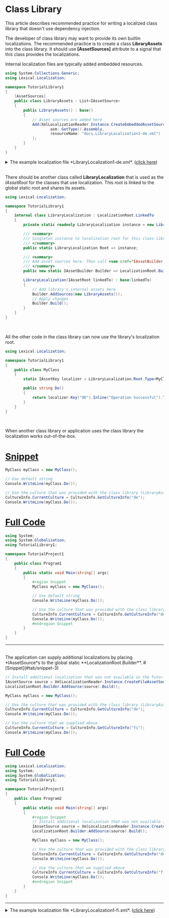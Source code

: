 # Class Library

This article describes recommended practice for writing a localized class library that doesn't use dependency injection.

The developer of class library may want to provide its own builtin localizations. 
The recommended practice is to create a class **LibraryAssets** into the class library.
It should use **[AssetSources]** attribute to a signal that this class provides the localizations.

Internal localization files are typically added embedded resources.

```csharp
using System.Collections.Generic;
using Lexical.Localization;

namespace TutorialLibrary1
{
    [AssetSources]
    public class LibraryAssets : List<IAssetSource>
    {
        public LibraryAssets() : base()
        {
            // Asset sources are added here
            Add(XmlLocalizationReader.Instance.CreateEmbeddedAssetSource(
                    asm: GetType().Assembly, 
                    resourceName: "docs.LibraryLocalization1-de.xml")
            );
        }
    }
}

```
<details>
  <summary>The example localization file *LibraryLocalization1-de.xml*.  (<u>click here</u>)</summary>

```xml
<?xml version="1.0" encoding="UTF-8"?>
<Localization xmlns:Culture="urn:lexical.fi:Culture"
              xmlns:Type="urn:lexical.fi:Type"
              xmlns:Key="urn:lexical.fi:Key"
              xmlns="urn:lexical.fi">

  <!-- Example: Localization string for Culture "de" -->
  <Type:TutorialLibrary1.MyClass Culture="de">
    <Key:OK>Erfolgreich!</Key:OK>
  </Type:TutorialLibrary1.MyClass>

</Localization>

```
</details>
<br/>

There should be another class called **LibraryLocalization** that is used as the *IAssetRoot* for the classes that use localization.
This root is linked to the global static root and shares its assets.

```csharp
using Lexical.Localization;

namespace TutorialLibrary1
{
    internal class LibraryLocalization : LocalizationRoot.LinkedTo
    {
        private static readonly LibraryLocalization instance = new LibraryLocalization(LocalizationRoot.Global);

        /// <summary>
        /// Singleton instance to localization root for this class library.
        /// </summary>
        public static LibraryLocalization Root => instance;

        /// <summary>
        /// Add asset sources here. Then call <see cref="IAssetBuilder.Build"/> to make effective.
        /// </summary>
        public new static IAssetBuilder Builder => LocalizationRoot.Builder;

        LibraryLocalization(IAssetRoot linkedTo) : base(linkedTo)
        {
            // Add library's internal assets here
            Builder.AddSources(new LibraryAssets());
            // Apply changes
            Builder.Build();
        }
    }
}

```
<br/> 

All the other code in the class library can now use the library's localization root.

```csharp
using Lexical.Localization;

namespace TutorialLibrary1
{
    public class MyClass
    {
        static IAssetKey localizer = LibraryLocalization.Root.Type<MyClass>();

        public string Do()
        {
            return localizer.Key("OK").Inline("Operation Successful").ToString();
        }
    }
}

```
<br/>

When another class library or application uses the class library the localization works out-of-the-box.
# [Snippet](#tab/snippet-2)

```csharp
MyClass myClass = new MyClass();

// Use default string
Console.WriteLine(myClass.Do());

// Use the culture that was provided with the class library (LibraryAssets)
CultureInfo.CurrentCulture = CultureInfo.GetCultureInfo("de");
Console.WriteLine(myClass.Do());
```
# [Full Code](#tab/full-2)

```csharp
using System;
using System.Globalization;
using TutorialLibrary1;

namespace TutorialProject1
{
    public class Program1
    {
        public static void Main(string[] args)
        {
            #region Snippet
            MyClass myClass = new MyClass();

            // Use default string
            Console.WriteLine(myClass.Do());

            // Use the culture that was provided with the class library (LibraryAssets)
            CultureInfo.CurrentCulture = CultureInfo.GetCultureInfo("de");
            Console.WriteLine(myClass.Do());
            #endregion Snippet
        }
    }
}

```
***

<br/>
The application can supply additional localizations by placing *IAssetSource*s to the global static **LocalizationRoot.Builder**.
# [Snippet](#tab/snippet-3)

```csharp
// Install additional localization that was not available in the TutorialLibrary
IAssetSource source = XmlLocalizationReader.Instance.CreateFileAssetSource("LibraryLocalization1-fi.xml");
LocalizationRoot.Builder.AddSource(source).Build();

MyClass myClass = new MyClass();

// Use the culture that was provided with the class library (LibraryAssets)
CultureInfo.CurrentCulture = CultureInfo.GetCultureInfo("de");
Console.WriteLine(myClass.Do());

// Use the culture that we supplied above
CultureInfo.CurrentCulture = CultureInfo.GetCultureInfo("fi");
Console.WriteLine(myClass.Do());
```
# [Full Code](#tab/full-3)

```csharp
using Lexical.Localization;
using System;
using System.Globalization;
using TutorialLibrary1;

namespace TutorialProject1
{
    public class Program2
    {
        public static void Main(string[] args)
        {
            #region Snippet
            // Install additional localization that was not available in the TutorialLibrary
            IAssetSource source = XmlLocalizationReader.Instance.CreateFileAssetSource("LibraryLocalization1-fi.xml");
            LocalizationRoot.Builder.AddSource(source).Build();

            MyClass myClass = new MyClass();

            // Use the culture that was provided with the class library (LibraryAssets)
            CultureInfo.CurrentCulture = CultureInfo.GetCultureInfo("de");
            Console.WriteLine(myClass.Do());

            // Use the culture that we supplied above
            CultureInfo.CurrentCulture = CultureInfo.GetCultureInfo("fi");
            Console.WriteLine(myClass.Do());
            #endregion Snippet
        }
    }
}

```
***

<details>
  <summary>The example localization file *LibraryLocalization1-fi.xml*.  (<u>click here</u>)</summary>

```xml
<?xml version="1.0" encoding="UTF-8"?>
<Localization xmlns:Culture="urn:lexical.fi:Culture"
              xmlns:Type="urn:lexical.fi:Type"
              xmlns:Key="urn:lexical.fi:Key"
              xmlns="urn:lexical.fi">

  <!-- Example: Localization string for Culture "fi" -->
  <Type:TutorialLibrary1.MyClass Culture="fi">
    <Key:OK>Toiminto onnistui!</Key:OK>
  </Type:TutorialLibrary1.MyClass>

</Localization>

```
</details>
<br/>
